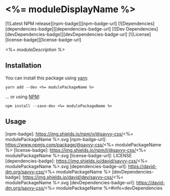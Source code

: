 # <%= moduleDisplayName %>

[![Latest NPM release][npm-badge]][npm-badge-url]
[![Dependencies][dependencies-badge]][dependencies-badge-url]
[![Dev Dependencies][devDependencies-badge]][devDependencies-badge-url]
[![License][license-badge]][license-badge-url]

_<%= moduleDescription %>_

## Installation

You can install this package using [yarn](https://yarnpkg.com/en/docs/install):

```shell
yarn add --dev <%= modulePackageName %>
```

... or using [NPM](https://docs.npmjs.com/getting-started/installing-node):

```shell
npm install --save-dev <%= modulePackageName %>
```

## Usage


[npm-badge]: https://img.shields.io/npm/v/@savvy-css/<%= modulePackageName %>.svg
[npm-badge-url]: https://www.npmjs.com/package/@savvy-css/<%= modulePackageName %>
[license-badge]: https://img.shields.io/npm/l/@savvy-css/<%= modulePackageName %>.svg
[license-badge-url]: LICENSE
[dependencies-badge]: https://img.shields.io/david/savvy-css/<%= modulePackageName %>.svg
[dependencies-badge-url]: https://david-dm.org/savvy-css/<%= modulePackageName %>
[devDependencies-badge]: https://img.shields.io/david/dev/savvy-css/<%= modulePackageName %>.svg
[devDependencies-badge-url]: https://david-dm.org/savvy-css/<%= modulePackageName %>#info=devDependencies

